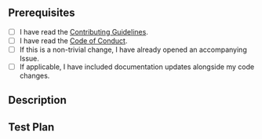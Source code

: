 <!--
Thank you for submitting a Pull Request!
Please carefully follow the instructions below.
-->

## Prerequisites

- [ ] I have read the [Contributing Guidelines](../blob/main/CONTRIBUTING.md).
- [ ] I have read the [Code of Conduct](../blob/main/CODE_OF_CONDUCT.md).
- [ ] If this is a non-trivial change, I have already opened an accompanying Issue.
- [ ] If applicable, I have included documentation updates alongside my code changes.

<!--
Please remember to sign the CLA, although you can also sign it after submitting this Pull Request.
The CLA is required for us to merge your Pull Request.
-->

## Description

<!--
Describe your changes, or link to another Issue or Pull Request.
-->

## Test Plan

<!--
Describe how you have tested your changes.
Please include relevant environment details, logs, screenshots, etc.
Do not provide customer information that could be considered personally identifiable information (PII).
-->
